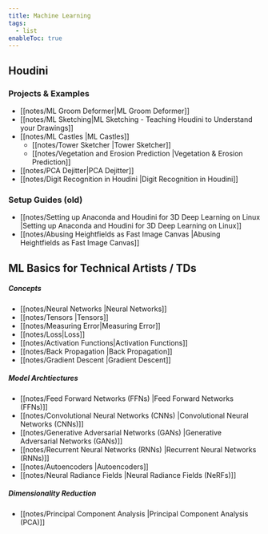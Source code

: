 ```yaml
---
title: Machine Learning
tags:
  - list
enableToc: true
---
```

## Houdini
### Projects & Examples
- [[notes/ML Groom Deformer|ML Groom Deformer]]
- [[notes/ML Sketching|ML Sketching - Teaching Houdini to Understand your Drawings]]
- [[notes/ML Castles |ML Castles]]
	- [[notes/Tower Sketcher |Tower Sketcher]]
	- [[notes/Vegetation and Erosion Prediction |Vegetation & Erosion Prediction]]
- [[notes/PCA Dejitter|PCA Dejitter]]
- [[notes/Digit Recognition in Houdini |Digit Recognition in Houdini]]
### Setup Guides (old)
-  [[notes/Setting up Anaconda and Houdini for 3D Deep Learning on Linux |Setting up Anaconda and Houdini for 3D Deep Learning on Linux]]
- [[notes/Abusing Heightfields as Fast Image Canvas |Abusing Heightfields as Fast Image Canvas]]
## ML Basics for Technical Artists / TDs
##### Concepts
- [[notes/Neural Networks |Neural Networks]]
- [[notes/Tensors |Tensors]]
- [[notes/Measuring Error|Measuring Error]]
- [[notes/Loss|Loss]]
- [[notes/Activation Functions|Activation Functions]]
- [[notes/Back Propagation |Back Propagation]]
- [[notes/Gradient Descent |Gradient Descent]]
##### Model Archtiectures
- [[notes/Feed Forward Networks (FFNs) |Feed Forward Networks (FFNs)]]
- [[notes/Convolutional Neural Networks (CNNs) |Convolutional Neural Networks (CNNs)]]
- [[notes/Generative Adversarial Networks (GANs) |Generative Adversarial Networks (GANs)]]
- [[notes/Recurrent Neural Networks (RNNs) |Recurrent Neural Networks (RNNs)]]
- [[notes/Autoencoders |Autoencoders]]
- [[notes/Neural Radiance Fields |Neural Radiance Fields (NeRFs)]]
##### Dimensionality Reduction
- [[notes/Principal Component Analysis |Principal Component Analysis (PCA)]]
